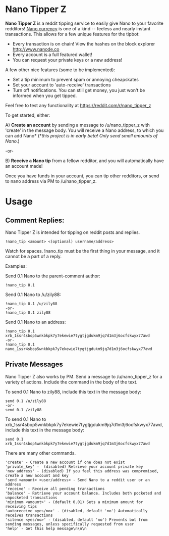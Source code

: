 # Nano Tipper Z


**Nano Tipper Z** is a reddit tipping service to easily give Nano to your favorite redditors!
[Nano currency](http://www.nano.org) is one of a kind -- feeless and nearly instant transactions. 
This allows for a few unique features for the tipbot:
* Every transaction is on chain! View the hashes on the block explorer http://www.nanode.co
* Every account is a full featured wallet!
* You can request your private keys or a new address!

A few other nice features (some to be implemented):
* Set a tip minimum to prevent spam or annoying cheapskates
* Set your account to 'auto-receive' transactions
* Turn off notifications. You can still get money, you just won't be informed when you get tipped.

Feel free to test any functionality at https://reddit.com/r/nano_tipper_z

To get started, either:

A) **Create an account** by sending a message to /u/nano_tipper_z with 'create' in the message body. You will receive a Nano address, to which you can add Nano\* (\**this project is in early beta! Only send small amounts of Nano*.)

-or-

B) **Receive a Nano tip** from a fellow redditor, and you will automatically have an account made!

Once you have funds in your account, you can tip other redditors, or send to nano address via PM to /u/nano_tipper_z.
# Usage
## Comment Replies:

Nano Tipper Z is intended for tipping on reddit posts and replies.

    !nano_tip <amount> <(optional) username/address>

Watch for spaces. !nano_tip must be the first thing in your message, and it cannot be a part of a reply.

Examples:

Send 0.1 Nano to the parent-comment author:

    !nano_tip 0.1

Send 0.1 Nano to /u/zily88:

    !nano_tip 0.1 /u/zily88
    -or-
    !nano_tip 0.1 zily88

Send 0.1 Nano to an address:

    !nano_tip 0.1 xrb_1ssr4sbop5wnkbkpk7y7ekewie7tygtjgdukm9jq7d1m3j6ocfskwyx77awd
    -or-
    !nano_tip 0.1 nano_1ssr4sbop5wnkbkpk7y7ekewie7tygtjgdukm9jq7d1m3j6ocfskwyx77awd


## Private Messages

Nano Tipper Z also works by PM. Send a message to /u/nano_tipper_z for a variety of actions. Include the command in the body of the text.

To send 0.1 Nano to zily88, include this text in the message body:

    send 0.1 /u/zily88
    -or-
    send 0.1 /zily88

To send 0.1 Nano to xrb\_1ssr4sbop5wnkbkpk7y7ekewie7tygtjgdukm9jq7d1m3j6ocfskwyx77awd, include this text in the message body:

    send 0.1 xrb_1ssr4sbop5wnkbkpk7y7ekewie7tygtjgdukm9jq7d1m3j6ocfskwyx77awd

There are many other commands.

    'create' - Create a new account if one does not exist
    'private_key' -  (disabled) Retrieve your account private key
    'new_address' - (disabled) If you feel this address was compromised, create a new account and key
    'send <amount> <user/address> - Send Nano to a reddit user or an address
    'receive' - Receive all pending transactions
    'balance' - Retrieve your account balance. Includes both pocketed and unpocketed transactions
    'minimum <amount>' - (default 0.01) Sets a minimum amount for receiving tips
    'autoreceive <yes/no>' - (disabled, default 'no') Automatically receives transactions
    'silence <yes/no>' - (disabled, default 'no') Prevents bot from sending messages, unless specifically requested from user
    'help' - Get this help message\n\n\n